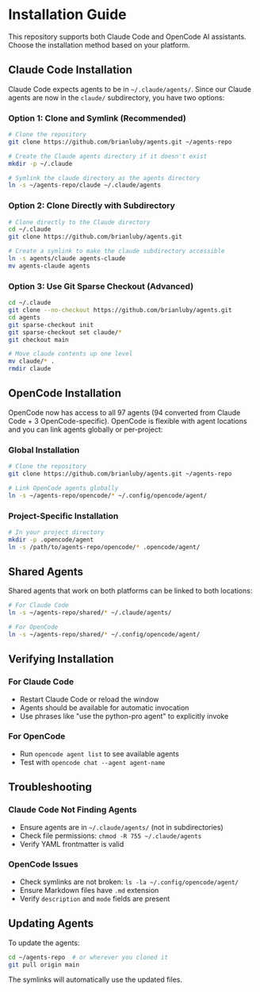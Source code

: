 # Installation Guide

This repository supports both Claude Code and OpenCode AI assistants. Choose the installation method based on your platform.

## Claude Code Installation

Claude Code expects agents to be in `~/.claude/agents/`. Since our Claude agents are now in the `claude/` subdirectory, you have two options:

### Option 1: Clone and Symlink (Recommended)

```bash
# Clone the repository
git clone https://github.com/brianluby/agents.git ~/agents-repo

# Create the Claude agents directory if it doesn't exist
mkdir -p ~/.claude

# Symlink the claude directory as the agents directory
ln -s ~/agents-repo/claude ~/.claude/agents
```

### Option 2: Clone Directly with Subdirectory

```bash
# Clone directly to the Claude directory
cd ~/.claude
git clone https://github.com/brianluby/agents.git

# Create a symlink to make the claude subdirectory accessible
ln -s agents/claude agents-claude
mv agents-claude agents
```

### Option 3: Use Git Sparse Checkout (Advanced)

```bash
cd ~/.claude
git clone --no-checkout https://github.com/brianluby/agents.git
cd agents
git sparse-checkout init
git sparse-checkout set claude/*
git checkout main

# Move claude contents up one level
mv claude/* .
rmdir claude
```

## OpenCode Installation

OpenCode now has access to all 97 agents (94 converted from Claude Code + 3 OpenCode-specific). OpenCode is flexible with agent locations and you can link agents globally or per-project:

### Global Installation

```bash
# Clone the repository
git clone https://github.com/brianluby/agents.git ~/agents-repo

# Link OpenCode agents globally
ln -s ~/agents-repo/opencode/* ~/.config/opencode/agent/
```

### Project-Specific Installation

```bash
# In your project directory
mkdir -p .opencode/agent
ln -s /path/to/agents-repo/opencode/* .opencode/agent/
```

## Shared Agents

Shared agents that work on both platforms can be linked to both locations:

```bash
# For Claude Code
ln -s ~/agents-repo/shared/* ~/.claude/agents/

# For OpenCode
ln -s ~/agents-repo/shared/* ~/.config/opencode/agent/
```

## Verifying Installation

### For Claude Code
- Restart Claude Code or reload the window
- Agents should be available for automatic invocation
- Use phrases like "use the python-pro agent" to explicitly invoke

### For OpenCode
- Run `opencode agent list` to see available agents
- Test with `opencode chat --agent agent-name`

## Troubleshooting

### Claude Code Not Finding Agents
- Ensure agents are in `~/.claude/agents/` (not in subdirectories)
- Check file permissions: `chmod -R 755 ~/.claude/agents`
- Verify YAML frontmatter is valid

### OpenCode Issues
- Check symlinks are not broken: `ls -la ~/.config/opencode/agent/`
- Ensure Markdown files have `.md` extension
- Verify `description` and `mode` fields are present

## Updating Agents

To update the agents:

```bash
cd ~/agents-repo  # or wherever you cloned it
git pull origin main
```

The symlinks will automatically use the updated files.